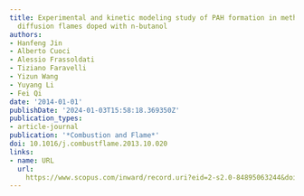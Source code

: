 ```yaml
---
title: Experimental and kinetic modeling study of PAH formation in methane coflow
  diffusion flames doped with n-butanol
authors:
- Hanfeng Jin
- Alberto Cuoci
- Alessio Frassoldati
- Tiziano Faravelli
- Yizun Wang
- Yuyang Li
- Fei Qi
date: '2014-01-01'
publishDate: '2024-01-03T15:58:18.369350Z'
publication_types:
- article-journal
publication: '*Combustion and Flame*'
doi: 10.1016/j.combustflame.2013.10.020
links:
- name: URL
  url: 
    https://www.scopus.com/inward/record.uri?eid=2-s2.0-84895063244&doi=10.1016%2fj.combustflame.2013.10.020&partnerID=40&md5=a0c646fcfde8da328ab7400c5b1d7aaa
---
```

